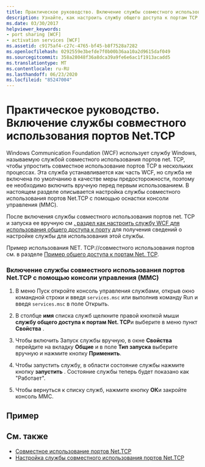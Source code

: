 ```yaml
---
title: Практическое руководство. Включение службы совместного использования портов Net.TCP
description: Узнайте, как настроить службу общего доступа к портам TCP с помощью MMC для включения NET. TCP, который по умолчанию отключен.
ms.date: 03/30/2017
helpviewer_keywords:
- port sharing [WCF]
- activation services [WCF]
ms.assetid: c9175af4-c27c-4765-bf45-b8f7528a7282
ms.openlocfilehash: 0292559e3befde7f0b00b36aa10a2d9615daf049
ms.sourcegitcommit: 358a28048f36a8dca39a9fe6e6ac1f1913acadd5
ms.translationtype: MT
ms.contentlocale: ru-RU
ms.lasthandoff: 06/23/2020
ms.locfileid: "85247004"
---
```

# <a name="how-to-enable-the-nettcp-port-sharing-service"></a>Практическое руководство. Включение службы совместного использования портов Net.TCP
Windows Communication Foundation (WCF) использует службу Windows, называемую службой совместного использования портов net. TCP, чтобы упростить совместное использование портов TCP в нескольких процессах. Эта служба устанавливается как часть WCF, но служба не включена по умолчанию в качестве меры предосторожности, поэтому ее необходимо включить вручную перед первым использованием. В настоящем разделе описывается настройка службы совместного использования портов Net.TCP с помощью оснастки консоли управления (MMC).  
  
 После включения службы совместного использования портов net. TCP и запуска ее вручную см [. раздел как настроить службу WCF для использования общего доступа к порту](how-to-configure-a-wcf-service-to-use-port-sharing.md) для получения сведений о настройке службы для использования этой службы.  
  
 Пример использования NET. TCP://совместного использования портов см. в разделе [Пример общего доступа к портам Net. TCP](../samples/net-tcp-port-sharing-sample.md).  
  
### <a name="to-enable-the-nettcp-port-sharing-service-using-mmc"></a>Включение службы совместного использования портов Net.TCP с помощью консоли управления (MMC)  
  
1. В меню Пуск откройте консоль управления службами, открыв окно командной строки и введя `services.msc` или выполнив команду Run и введя `services.msc` в поле Открыть.  
  
2. В столбце **имя** списка служб щелкните правой кнопкой мыши **службу общего доступа к портам Net. TCP**и выберите в меню пункт **Свойства** .  
  
3. Чтобы включить Запуск службы вручную, в окне **Свойства** перейдите на вкладку **Общие** и в поле **Тип запуска** выберите вручную и нажмите кнопку **Применить**.  
  
4. Чтобы запустить службу, в области состояние службы нажмите кнопку **запустить** . Состояние службы теперь будет показано как "Работает".  
  
5. Чтобы вернуться к списку служб, нажмите кнопку **ОК**и закройте консоль MMC.  
  
## <a name="example"></a>Пример  
  
## <a name="see-also"></a>См. также

- [Совместное использование портов Net.TCP](net-tcp-port-sharing.md)
- [Настройка службы совместного использования портов Net.TCP](configuring-the-net-tcp-port-sharing-service.md)
